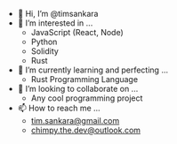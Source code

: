 - 👋 Hi, I’m @timsankara
- 👀 I’m interested in ...
  - JavaScript (React, Node)
  - Python
  - Solidity
  - Rust
- 🌱 I’m currently learning and perfecting ...
  -  Rust Programming Language
- 🤝 I’m looking to collaborate on ...
  - Any cool programming project
- 📫 How to reach me ...
  - tim.sankara@gmail.com
  - chimpy.the.dev@outlook.com

<!---
timsankara/timsankara is a ✨ special ✨ repository because its `README.md` (this file) appears on your GitHub profile.
You can click the Preview link to take a look at your changes.
--->
